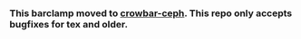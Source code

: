 ### **This barclamp moved to [crowbar-ceph](https://github.com/crowbar/crowbar-ceph). This repo only accepts bugfixes for tex and older.**
